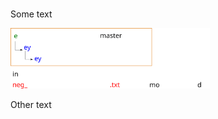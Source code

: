 #
Some text

<p align="left">
  <img width="318.72479mm" height="97.003448mm" src="https://github.com/DavidCdeB/Trial/blob/master/Images/extract2.svg">
</p>

Other text
